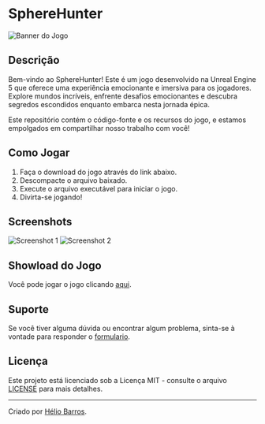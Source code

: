 # SphereHunter

![Banner do Jogo]([https://cdn.discordapp.com/attachments/1222946834553507944/1222946887737413793/tlou02.png?ex=6618110b&is=66059c0b&hm=a29cd49e70c28d6548b31a5ef2159b0b9f9326087fb7bcfcba3cac676abf4a3c&](https://media.discordapp.net/attachments/1222946834553507944/1222979098662408222/Sem-Titulo-1.png?ex=66182f0a&is=6605ba0a&hm=aa3059f1c8f4fd0fe60fa9b8239091d5a40e117112891915290ed62444d6fde3&=&format=webp&quality=lossless&width=835&height=401))

## Descrição
Bem-vindo ao SphereHunter! Este é um jogo desenvolvido na Unreal Engine 5 que oferece uma experiência emocionante e imersiva para os jogadores. Explore mundos incríveis, enfrente desafios emocionantes e descubra segredos escondidos enquanto embarca nesta jornada épica.

Este repositório contém o código-fonte e os recursos do jogo, e estamos empolgados em compartilhar nosso trabalho com você!

## Como Jogar
1. Faça o download do jogo através do link abaixo.
2. Descompacte o arquivo baixado.
3. Execute o arquivo executável para iniciar o jogo.
4. Divirta-se jogando!

## Screenshots
![Screenshot 1](https://cdn.discordapp.com/attachments/1222946834553507944/1222975769769414857/image.png?ex=66182bf1&is=6605b6f1&hm=cc3919799283ae8952b74f6062f5aa2a51da9025071344dc31c1ba350888fd53&)
![Screenshot 2](https://cdn.discordapp.com/attachments/1222946834553507944/1222975966263906394/image.png?ex=66182c20&is=6605b720&hm=b5e0106f8b85de0b452e7f45b3d74f52940cdae4bae3f33e5e597d9a05480a54&)


## Showload do Jogo
Você pode jogar o jogo clicando [aqui](https://drive.google.com/drive/folders/1ORaJ6KsM62VBzLfrtkq0fMFYK4upeaVV?usp=sharing).

## Suporte
Se você tiver alguma dúvida ou encontrar algum problema, sinta-se à vontade para responder o [formulario](https://docs.google.com/forms/d/e/1FAIpQLScyxcbVWXu6et4x2ud9_qwk2DMVCvJMbwajhDuySJzTriBIUg/viewform?usp=pp_url).

## Licença
Este projeto está licenciado sob a Licença MIT - consulte o arquivo [LICENSE](LICENSE) para mais detalhes.

---

Criado por [Hélio Barros](link_para_perfil_do_desenvolvedor).
